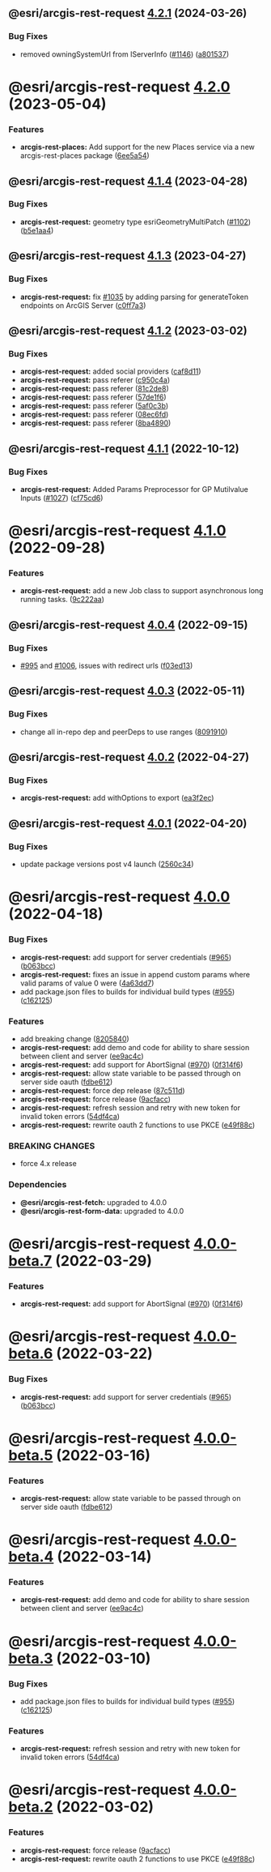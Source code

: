 ## @esri/arcgis-rest-request [4.2.1](https://github.com/Esri/arcgis-rest-js/compare/@esri/arcgis-rest-request@4.2.0...@esri/arcgis-rest-request@4.2.1) (2024-03-26)


### Bug Fixes

* removed owningSystemUrl from IServerInfo ([#1146](https://github.com/Esri/arcgis-rest-js/issues/1146)) ([a801537](https://github.com/Esri/arcgis-rest-js/commit/a80153702358d4ca22eb3d87eb5dc23b3f6cd123))

# @esri/arcgis-rest-request [4.2.0](https://github.com/Esri/arcgis-rest-js/compare/@esri/arcgis-rest-request@4.1.4...@esri/arcgis-rest-request@4.2.0) (2023-05-04)


### Features

* **arcgis-rest-places:** Add support for the new Places service via a new arcgis-rest-places package ([6ee5a54](https://github.com/Esri/arcgis-rest-js/commit/6ee5a54f7f71b0590e4b905fa6de97a22f337bd9))

## @esri/arcgis-rest-request [4.1.4](https://github.com/Esri/arcgis-rest-js/compare/@esri/arcgis-rest-request@4.1.3...@esri/arcgis-rest-request@4.1.4) (2023-04-28)


### Bug Fixes

* **arcgis-rest-request:** geometry type esriGeometryMultiPatch ([#1102](https://github.com/Esri/arcgis-rest-js/issues/1102)) ([b5e1aa4](https://github.com/Esri/arcgis-rest-js/commit/b5e1aa42dba39ae0322cf0b435f83409e61a8493))

## @esri/arcgis-rest-request [4.1.3](https://github.com/Esri/arcgis-rest-js/compare/@esri/arcgis-rest-request@4.1.2...@esri/arcgis-rest-request@4.1.3) (2023-04-27)


### Bug Fixes

* **arcgis-rest-request:** fix [#1035](https://github.com/Esri/arcgis-rest-js/issues/1035) by adding parsing for generateToken endpoints on ArcGIS Server ([c0ff7a3](https://github.com/Esri/arcgis-rest-js/commit/c0ff7a384ff70b19884310cfa3cc2e7a71c9a0cd))

## @esri/arcgis-rest-request [4.1.2](https://github.com/Esri/arcgis-rest-js/compare/@esri/arcgis-rest-request@4.1.1...@esri/arcgis-rest-request@4.1.2) (2023-03-02)


### Bug Fixes

* **arcgis-rest-request:** added social providers ([caf8d11](https://github.com/Esri/arcgis-rest-js/commit/caf8d11a61ed5b1ef715dc6f019e3ef2a36d6323))
* **arcgis-rest-request:** pass referer ([c950c4a](https://github.com/Esri/arcgis-rest-js/commit/c950c4a9112c391e5f49204233bdbef9f65582d1))
* **arcgis-rest-request:** pass referer ([81c2de8](https://github.com/Esri/arcgis-rest-js/commit/81c2de8c5f5c2508abfe795edb7cbf0fc7f59040))
* **arcgis-rest-request:** pass referer ([57de1f6](https://github.com/Esri/arcgis-rest-js/commit/57de1f64d0f86bdfeed89e09ddcb7af50c2ad4c4))
* **arcgis-rest-request:** pass referer ([5af0c3b](https://github.com/Esri/arcgis-rest-js/commit/5af0c3bec26ddf083525b24cd622ce4af79d95e4))
* **arcgis-rest-request:** pass referer ([08ec6fd](https://github.com/Esri/arcgis-rest-js/commit/08ec6fd1f0dcb24332719f7a2578fdca5ec611fa))
* **arcgis-rest-request:** pass referer ([8ba4890](https://github.com/Esri/arcgis-rest-js/commit/8ba4890b8c34101498201eca6b37f82236b15d97))

## @esri/arcgis-rest-request [4.1.1](https://github.com/Esri/arcgis-rest-js/compare/@esri/arcgis-rest-request@4.1.0...@esri/arcgis-rest-request@4.1.1) (2022-10-12)


### Bug Fixes

* **arcgis-rest-request:** Added Params Preprocessor for GP Mutilvalue Inputs ([#1027](https://github.com/Esri/arcgis-rest-js/issues/1027)) ([cf75cd6](https://github.com/Esri/arcgis-rest-js/commit/cf75cd609ba3a795ef37590392cada5eab061b79))

# @esri/arcgis-rest-request [4.1.0](https://github.com/Esri/arcgis-rest-js/compare/@esri/arcgis-rest-request@4.0.4...@esri/arcgis-rest-request@4.1.0) (2022-09-28)


### Features

* **arcgis-rest-request:** add a new Job class to support asynchronous long running tasks. ([9c222aa](https://github.com/Esri/arcgis-rest-js/commit/9c222aa7a4e70a4b0951438ebb83c10de1d0912e))

## @esri/arcgis-rest-request [4.0.4](https://github.com/Esri/arcgis-rest-js/compare/@esri/arcgis-rest-request@4.0.3...@esri/arcgis-rest-request@4.0.4) (2022-09-15)


### Bug Fixes

* [#995](https://github.com/Esri/arcgis-rest-js/issues/995) and [#1006](https://github.com/Esri/arcgis-rest-js/issues/1006), issues with redirect urls ([f03ed13](https://github.com/Esri/arcgis-rest-js/commit/f03ed1382e41a04484c23ab8d28f7cf9189b55b8))

## @esri/arcgis-rest-request [4.0.3](https://github.com/Esri/arcgis-rest-js/compare/@esri/arcgis-rest-request@4.0.2...@esri/arcgis-rest-request@4.0.3) (2022-05-11)


### Bug Fixes

* change all in-repo dep and peerDeps to use ranges ([8091910](https://github.com/Esri/arcgis-rest-js/commit/809191013b56dd71c394db13e6657301fce9f30f))

## @esri/arcgis-rest-request [4.0.2](https://github.com/Esri/arcgis-rest-js/compare/@esri/arcgis-rest-request@4.0.1...@esri/arcgis-rest-request@4.0.2) (2022-04-27)


### Bug Fixes

* **arcgis-rest-request:** add withOptions to export ([ea3f2ec](https://github.com/Esri/arcgis-rest-js/commit/ea3f2ec495ee26b12476f8e319a26992cee92c5d))

## @esri/arcgis-rest-request [4.0.1](https://github.com/Esri/arcgis-rest-js/compare/@esri/arcgis-rest-request@4.0.0...@esri/arcgis-rest-request@4.0.1) (2022-04-20)


### Bug Fixes

* update package versions post v4 launch ([2560c34](https://github.com/Esri/arcgis-rest-js/commit/2560c34b77e718ed2dd95411d1aabcf2a9d9cb57))

# @esri/arcgis-rest-request [4.0.0](https://github.com/Esri/arcgis-rest-js/compare/@esri/arcgis-rest-request@3.4.3...@esri/arcgis-rest-request@4.0.0) (2022-04-18)


### Bug Fixes

* **arcgis-rest-request:** add support for server credentials ([#965](https://github.com/Esri/arcgis-rest-js/issues/965)) ([b063bcc](https://github.com/Esri/arcgis-rest-js/commit/b063bcca1780cd671e6b4f25532e4122903dc8b2))
* **arcgis-rest-request:** fixes an issue in append custom params where valid params of value 0 were ([4a63dd7](https://github.com/Esri/arcgis-rest-js/commit/4a63dd76a2f39bffbf99745fb7a81f2a8353c666))
* add package.json files to builds for individual build types ([#955](https://github.com/Esri/arcgis-rest-js/issues/955)) ([c162125](https://github.com/Esri/arcgis-rest-js/commit/c16212594f0b914425548be5d61d7435d54a2718))


### Features

* add breaking change ([8205840](https://github.com/Esri/arcgis-rest-js/commit/8205840d81106173fdb1fe3750822e1754611c3b))
* **arcgis-rest-request:** add demo and code for ability to share session between client and server ([ee9ac4c](https://github.com/Esri/arcgis-rest-js/commit/ee9ac4c5a0de48d8820c15d661b544ed38a7abf7))
* **arcgis-rest-request:** add support for AbortSignal ([#970](https://github.com/Esri/arcgis-rest-js/issues/970)) ([0f314f6](https://github.com/Esri/arcgis-rest-js/commit/0f314f689dbb7802431ef52223a53b121c346739))
* **arcgis-rest-request:** allow state variable to be passed through on server side oauth ([fdbe612](https://github.com/Esri/arcgis-rest-js/commit/fdbe612e103250b33f85d61aa5e30daa496f74e8))
* **arcgis-rest-request:** force dep release ([87c511d](https://github.com/Esri/arcgis-rest-js/commit/87c511d2da9d6a584b6b9ee7f2b4ce68d808e6fe))
* **arcgis-rest-request:** force release ([9acfacc](https://github.com/Esri/arcgis-rest-js/commit/9acfacc34cdeb3c0e45697484ef3bad156be57e6))
* **arcgis-rest-request:** refresh session and retry with new token for invalid token errors ([54df4ca](https://github.com/Esri/arcgis-rest-js/commit/54df4caef91c8a07f7080badefead4131628e1b5))
* **arcgis-rest-request:** rewrite oauth 2 functions to use PKCE ([e49f88c](https://github.com/Esri/arcgis-rest-js/commit/e49f88c700694aed472733527124c4d0d54e45d6))


### BREAKING CHANGES

* force 4.x release





### Dependencies

* **@esri/arcgis-rest-fetch:** upgraded to 4.0.0
* **@esri/arcgis-rest-form-data:** upgraded to 4.0.0

# @esri/arcgis-rest-request [4.0.0-beta.7](https://github.com/Esri/arcgis-rest-js/compare/@esri/arcgis-rest-request@4.0.0-beta.6...@esri/arcgis-rest-request@4.0.0-beta.7) (2022-03-29)


### Features

* **arcgis-rest-request:** add support for AbortSignal ([#970](https://github.com/Esri/arcgis-rest-js/issues/970)) ([0f314f6](https://github.com/Esri/arcgis-rest-js/commit/0f314f689dbb7802431ef52223a53b121c346739))

# @esri/arcgis-rest-request [4.0.0-beta.6](https://github.com/Esri/arcgis-rest-js/compare/@esri/arcgis-rest-request@4.0.0-beta.5...@esri/arcgis-rest-request@4.0.0-beta.6) (2022-03-22)


### Bug Fixes

* **arcgis-rest-request:** add support for server credentials ([#965](https://github.com/Esri/arcgis-rest-js/issues/965)) ([b063bcc](https://github.com/Esri/arcgis-rest-js/commit/b063bcca1780cd671e6b4f25532e4122903dc8b2))

# @esri/arcgis-rest-request [4.0.0-beta.5](https://github.com/Esri/arcgis-rest-js/compare/@esri/arcgis-rest-request@4.0.0-beta.4...@esri/arcgis-rest-request@4.0.0-beta.5) (2022-03-16)


### Features

* **arcgis-rest-request:** allow state variable to be passed through on server side oauth ([fdbe612](https://github.com/Esri/arcgis-rest-js/commit/fdbe612e103250b33f85d61aa5e30daa496f74e8))

# @esri/arcgis-rest-request [4.0.0-beta.4](https://github.com/Esri/arcgis-rest-js/compare/@esri/arcgis-rest-request@4.0.0-beta.3...@esri/arcgis-rest-request@4.0.0-beta.4) (2022-03-14)


### Features

* **arcgis-rest-request:** add demo and code for ability to share session between client and server ([ee9ac4c](https://github.com/Esri/arcgis-rest-js/commit/ee9ac4c5a0de48d8820c15d661b544ed38a7abf7))

# @esri/arcgis-rest-request [4.0.0-beta.3](https://github.com/Esri/arcgis-rest-js/compare/@esri/arcgis-rest-request@4.0.0-beta.2...@esri/arcgis-rest-request@4.0.0-beta.3) (2022-03-10)


### Bug Fixes

* add package.json files to builds for individual build types ([#955](https://github.com/Esri/arcgis-rest-js/issues/955)) ([c162125](https://github.com/Esri/arcgis-rest-js/commit/c16212594f0b914425548be5d61d7435d54a2718))


### Features

* **arcgis-rest-request:** refresh session and retry with new token for invalid token errors ([54df4ca](https://github.com/Esri/arcgis-rest-js/commit/54df4caef91c8a07f7080badefead4131628e1b5))

# @esri/arcgis-rest-request [4.0.0-beta.2](https://github.com/Esri/arcgis-rest-js/compare/@esri/arcgis-rest-request@4.0.0-beta.1...@esri/arcgis-rest-request@4.0.0-beta.2) (2022-03-02)


### Features

* **arcgis-rest-request:** force release ([9acfacc](https://github.com/Esri/arcgis-rest-js/commit/9acfacc34cdeb3c0e45697484ef3bad156be57e6))
* **arcgis-rest-request:** rewrite oauth 2 functions to use PKCE ([e49f88c](https://github.com/Esri/arcgis-rest-js/commit/e49f88c700694aed472733527124c4d0d54e45d6))
